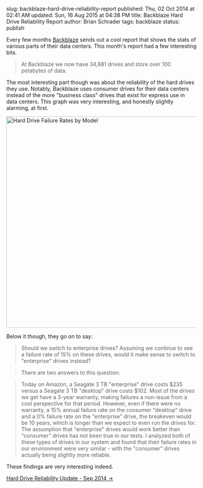 slug: backblaze-hard-drive-reliability-report
published: Thu, 02 Oct 2014 at 02:41 AM
updated: Sun, 16 Aug 2015 at 04:38 PM
title: Backblaze Hard Drive Reliability Report
author: Brian Schrader
tags: backblaze
status: publish

Every few months [Backblaze][bb] sends out a cool report that shows the stats of various parts of their data centers. This month's report had a few interesting bits. 

[bb]: https://www.backblaze.com/

> At Backblaze we now have 34,881 drives and store over 100 petabytes of data.

The most interesting part though was about the reliability of the hard drives they use. Notably, Backblaze uses consumer drives for their data centers instead of the more "business class" drives that exist for express use in data centers. This graph was very interesting, and honestly slightly alarming, at first.

<a href='https://www.backblaze.com/blog/hard-drive-reliability-update-september-2014'><img src='https://www.backblaze.com/blog/wp-content/uploads/2014/09/blog-fail-drives-manufactureX.jpg' alt='Hard Drive Failure Rates by Model' width='560' border='0' /></a>

Below it though, they go on to say:

> Should we switch to enterprise drives?
Assuming we continue to see a failure rate of 15% on these drives, would it make sense to switch to "enterprise" drives instead?

> There are two answers to this question:

> Today on Amazon, a Seagate 3 TB "enterprise" drive costs $235 versus a Seagate 3 TB "desktop" drive costs $102. Most of the drives we get have a 3-year warranty, making failures a non-issue from a cost perspective for that period. However, even if there were no warranty, a 15% annual failure rate on the consumer "desktop" drive and a 0% failure rate on the "enterprise" drive, the breakeven would be 10 years, which is longer than we expect to even run the drives for.
> The assumption that "enterprise" drives would work better than "consumer" drives has not been true in our tests. I analyzed both of these types of drives in our system and found that their failure rates in our environment were very similar - with the "consumer" drives actually being slightly more reliable.

These findings are very interesting indeed.

[Hard Drive Reliability Update - Sep 2014 &#8594;](https://www.backblaze.com/blog/hard-drive-reliability-update-september-2014/)